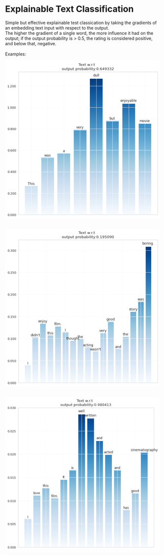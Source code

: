 # Explainable Text Classification
Simple but effective explainable test classication by taking the gradients of an embedding text input with respect to the output.
<br />
The higher the gradient of a single word, the more influence it had on the output; if the output probability is > 0.5, the rating is considered positive, and below that, negative.
<br />
<br />
Examples:

<kbd><img src="https://github.com/AloneTogetherY/explainable-text-classification/blob/main/example_1.png"/></kbd><br />
<br />

<kbd><img src="https://github.com/AloneTogetherY/explainable-text-classification/blob/main/example_2.png"/></kbd><br />
<br />

<kbd><img src="https://github.com/AloneTogetherY/explainable-text-classification/blob/main/example_3.png"/></kbd><br />
<br />

